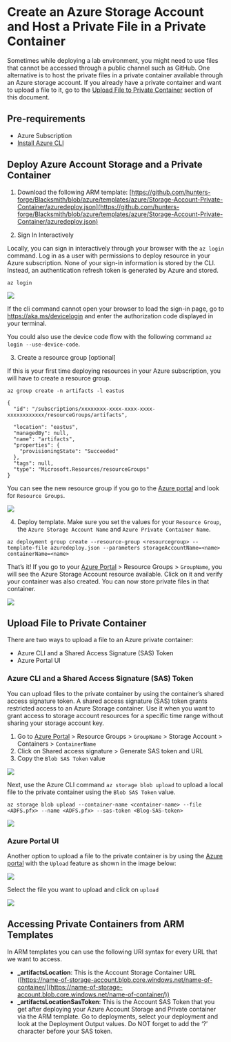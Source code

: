 # Create an Azure Storage Account and Host a Private File in a Private Container

Sometimes while deploying a lab environment, you might need to use files that cannot be accessed through a public channel such as GitHub. One alternative is to host the private files in a private container available through an Azure storage account. If you already have a private container and want to upload a file to it, go to the [Upload File to Private Container](#upload-file-to-private-container) section of this document.

## Pre-requirements
* Azure Subscription
* [Install Azure CLI](https://docs.microsoft.com/en-us/cli/azure/install-azure-cli?view=azure-cli-latest)

## Deploy Azure Account Storage and a Private Container

1. Download the following ARM template: [https://github.com/hunters-forge/Blacksmith/blob/azure/templates/azure/Storage-Account-Private-Container/azuredeploy.json](https://github.com/hunters-forge/Blacksmith/blob/azure/templates/azure/Storage-Account-Private-Container/azuredeploy.json)

2. Sign In Interactively

Locally, you can sign in interactively through your browser with the `az login` command. Log in as a user with permissions to deploy resource in your Azure subscription. None of your sign-in information is stored by the CLI. Instead, an authentication refresh token is generated by Azure and stored.

```
az login
```

![](../resources/images/prepare/createPrivateContainerUploadFile/2021-05-13_01_az_cli_login.png)

If the cli command cannot open your browser to load the sign-in page, go to https://aka.ms/devicelogin and enter the authorization code displayed in your terminal.

You could also use the device code flow with the following command `az login --use-device-code`.

3. Create a resource group [optional] 

If this is your first time deploying resources in your Azure subscription, you will have to create a resource group. 

```
az group create -n artifacts -l eastus 
```

```
{
  "id": "/subscriptions/xxxxxxxx-xxxx-xxxx-xxxx-xxxxxxxxxxxx/resourceGroups/artifacts", 

  "location": "eastus", 
  "managedBy": null, 
  "name": "artifacts", 
  "properties": { 
    "provisioningState": "Succeeded" 
  }, 
  "tags": null, 
  "type": "Microsoft.Resources/resourceGroups" 
} 
```

You can see the new resource group if you go to the [Azure portal](https://portal.azure.com/) and look for `Resource Groups`.

![](../resources/images/prepare/createPrivateContainerUploadFile/2021-05-13_02_az_resource_group_created.png)

4. Deploy template. Make sure you set the values for your `Resource Group`, the `Azure Storage Account Name` and `Azure Private Container Name`.

```
az deployment group create --resource-group <resourcegroup> --template-file azuredeploy.json --parameters storageAccountName=<name> containerName=<name>
```

That’s it! If you go to your [Azure Portal](https://portal.azure.com/) > Resource Groups > `GroupName`, you will see the Azure Storage Account resource available. Click on it and verify your container was also created. You can now store private files in that container.

![](../resources/images/prepare/createPrivateContainerUploadFile/2021-05-13_03_az_storage_account_private_container_created.png)

## Upload File to Private Container

There are two ways to upload a file to an Azure private container:
* Azure CLI and a Shared Access Signature (SAS) Token
* Azure Portal UI 
### Azure CLI and a Shared Access Signature (SAS) Token

You can upload files to the private container by using the container’s shared access signature token. A shared access signature (SAS) token grants restricted access to an Azure Storage container. Use it when you want to grant access to storage account resources for a specific time range without sharing your storage account key. 

1. Go to [Azure Portal](https://portal.azure.com/) > Resource Groups > `GroupName` > Storage Account > Containers > `ContainerName`
2. Click on Shared access signature > Generate SAS token and URL
3. Copy the `Blob SAS Token` value

![](../resources/images/prepare/createPrivateContainerUploadFile/2021-05-13_04_az_storage_account_sas_url.png)

Next, use the Azure CLI command `az storage blob upload` to upload a local file to the private container using the `Blob SAS Token` value.

```
az storage blob upload --container-name <container-name> --file <ADFS.pfx> --name <ADFS.pfx> --sas-token <Blog-SAS-token>
```

![](../resources/images/prepare/createPrivateContainerUploadFile/2021-05-13_05_private_file_uploaded.png)

### Azure Portal UI 

Another option to upload a file to the private container is by using the [Azure portal](https://portal.azure.com/) with the `Upload` feature as shown in the image below:

![](../resources/images/prepare/createPrivateContainerUploadFile/2021-05-13_06_upload_feature_ui.png)

Select the file you want to upload and click on `upload`

![](../resources/images/prepare/createPrivateContainerUploadFile/2021-05-13_07_upload_feature_choose_file.png)

## Accessing Private Containers from ARM Templates

In ARM templates you can use the following URI syntax for every URL that we want to access. 

* **_artifactsLocation**: This is the Account Storage Container URL ([https://name-of-storage-account.blob.core.windows.net/name-of-container/](https://name-of-storage-account.blob.core.windows.net/name-of-container/))
* **_artifactsLocationSasToken**: This is the Account SAS Token that you get after deploying your Azure Account Storage and Private container via the ARM template. Go to deployments, select your deployment and look at the Deployment Output values. Do NOT forget to add the ‘?’ character before your SAS token.